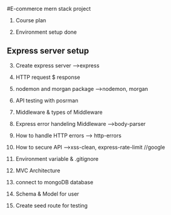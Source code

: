 #E-commerce mern stack project

1. Course plan

2. Environment setup done

## Express server setup

3. Create express server  -->express

4. HTTP request $ response

5. nodemon and morgan package  -->nodemon, morgan

6. API testing with posrman

7. Middleware & types of Middleware

8. Express error handeling Middleware  -->body-parser

9. How to handle HTTP errors --> http-errors

10. How to secure API -->xss-clean, express-rate-limit //google

11. Environment variable & .gitignore

12. MVC Architecture

13. connect to mongoDB database

14. Schema & Model for user

15. Create seed route for testing